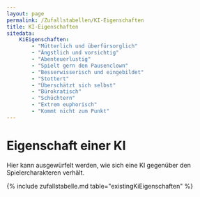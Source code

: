 ```yaml
---
layout: page
permalink: /Zufallstabellen/KI-Eigenschaften
title: KI-Eigenschaften
sitedata:
    KiEigenschaften:
        - "Mütterlich und überfürsorglich"
        - "Ängstlich und vorsichtig"
        - "Abenteuerlustig"
        - "Spielt gern den Pausenclown"
        - "Besserwisserisch und eingebildet"
        - "Stottert"
        - "Überschätzt sich selbst"
        - "Bürokratisch"
        - "Schüchtern"
        - "Extrem euphorisch"
        - "Kommt nicht zum Punkt"
---
```


# Eigenschaft einer KI

Hier kann ausgewürfelt werden, wie sich eine KI gegenüber den Spielercharakteren verhält.

{% include zufallstabelle.md table="existingKiEigenschaften" %}
